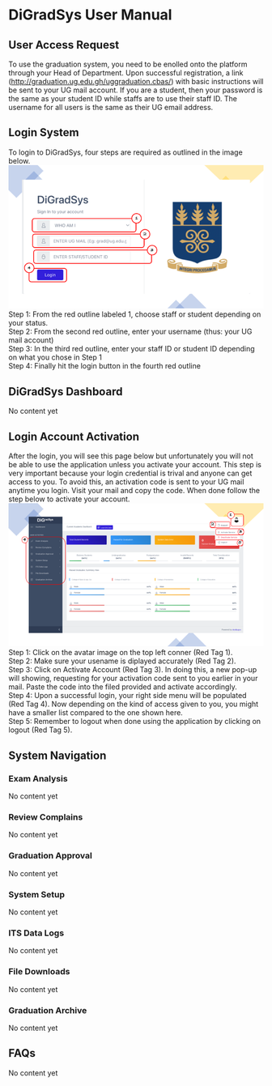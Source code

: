 # DiGradSys User Manual
## User Access Request
To use the graduation system, you need to be enolled onto the platform through your Head of Department. Upon successful registration, a link (http://graduation.ug.edu.gh/uggraduation.cbas/) with basic instructions will be sent to your UG mail account. If you are a student, then your password is the same as your student ID while staffs are to use their staff ID. The username for all users is the same as their UG email address.

## Login System
To login to DiGradSys, four steps are required as outlined in the image below.
<img src="https://raw.githubusercontent.com/jkappati/uggraduationmanual/main/images/login/login1.png">
Step 1: From the red outline labeled 1, choose staff or student depending on your status.\
Step 2: From the second red outline, enter your username (thus: your UG mail account)\
Step 3: In the third red outline, enter your staff ID or student ID depending on what you chose in Step 1\
Step 4: Finally hit the login button in the fourth red outline

## DiGradSys Dashboard
No content yet

## Login Account Activation
After the login, you will see this page below but unfortunately you will not be able to use the application unless you activate your account. This step is very important because your login credential is trival and anyone can get access to you. To avoid this, an activation code is sent to your UG mail anytime you login. Visit your mail and copy the code. When done follow the step below to activate your account.
<img src="https://raw.githubusercontent.com/jkappati/uggraduationmanual/main/images/login/login2.png">
Step 1: Click on the avatar image on the top left conner (Red Tag 1).\
Step 2: Make sure your usename is diplayed accurately (Red Tag 2).\
Step 3: Click on Activate Account (Red Tag 3). In doing this, a new pop-up will showing, requesting for your activation code sent to you earlier in your mail. Paste the code into the filed provided and activate accordingly.\
Step 4: Upon a successful login, your right side menu will be populated (Red Tag 4). Now depending on the kind of access given to you, you might have a smaller list compared to the one shown here.\
Step 5: Remember to logout when done using the application by clicking on logout (Red Tag 5).

## System Navigation
### Exam Analysis
No content yet

### Review Complains
No content yet

### Graduation Approval
No content yet

### System Setup
No content yet

### ITS Data Logs
No content yet

### File Downloads
No content yet

### Graduation Archive
No content yet

## FAQs
No content yet